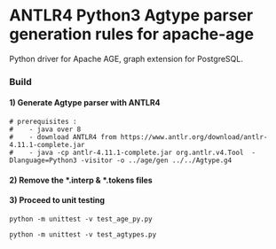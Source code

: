 # ANTLR4 Python3 Agtype parser generation rules for apache-age 
Python driver for Apache AGE, graph extension for PostgreSQL.


### Build
#### 1) Generate Agtype parser with ANTLR4
```
# prerequisites : 
#    - java over 8
#    - download ANTLR4 from https://www.antlr.org/download/antlr-4.11.1-complete.jar
#    - java -cp antlr-4.11.1-complete.jar org.antlr.v4.Tool  -Dlanguage=Python3 -visitor -o ../age/gen ../../Agtype.g4 
```


#### 2) Remove the *.interp & *.tokens files

#### 3) Proceed to unit testing
```
python -m unittest -v test_age_py.py
```
```
python -m unittest -v test_agtypes.py
`
